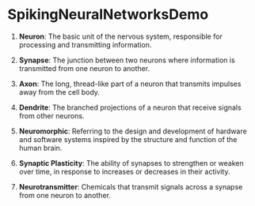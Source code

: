 # SpikingNeuralNetworksDemo

1. **Neuron**: The basic unit of the nervous system, responsible for processing and transmitting information.

2. **Synapse**: The junction between two neurons where information is transmitted from one neuron to another.

3. **Axon**: The long, thread-like part of a neuron that transmits impulses away from the cell body.

4. **Dendrite**: The branched projections of a neuron that receive signals from other neurons.

5. **Neuromorphic**: Referring to the design and development of hardware and software systems inspired by the structure and function of the human brain.

6. **Synaptic Plasticity**: The ability of synapses to strengthen or weaken over time, in response to increases or decreases in their activity.

7. **Neurotransmitter**: Chemicals that transmit signals across a synapse from one neuron to another.